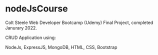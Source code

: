 # nodeJsCourse
Colt Steele Web Developer Bootcamp (Udemy) Final Project, completed Janurary 2022. 

CRUD Application using:

NodeJs,
ExpressJS,
MongoDB,
HTML,
CSS,
Bootstrap
